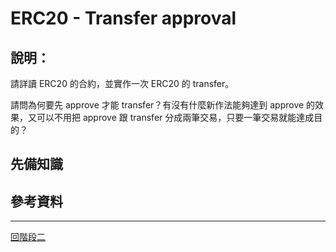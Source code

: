 # ERC20 - Transfer approval

## 說明：
請詳讀 ERC20 的合約，並實作一次 ERC20 的 transfer。

請問為何要先 approve 才能 transfer？有沒有什麼新作法能夠達到 approve 的效果，又可以不用把 approve 跟 transfer 分成兩筆交易，只要一筆交易就能達成目的？

## 先備知識

## 參考資料

---
[回階段二](./README.md)